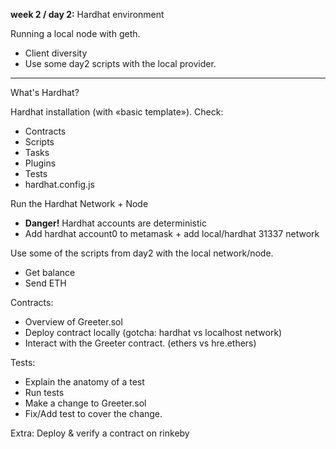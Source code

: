 **week 2 / day 2:** Hardhat environment

Running a local node with geth.
  - Client diversity
  - Use some day2 scripts with the local provider.

---

What's Hardhat?

Hardhat installation (with «basic template»). Check:
  - Contracts
  - Scripts
  - Tasks
  - Plugins
  - Tests
  - hardhat.config.js

Run the Hardhat Network + Node
  - **Danger!** Hardhat accounts are deterministic
  - Add hardhat account0 to metamask + add local/hardhat 31337 network

Use some of the scripts from day2 with the local network/node.
  - Get balance
  - Send ETH

Contracts:
  - Overview of Greeter.sol
  - Deploy contract locally (gotcha: hardhat vs localhost network)
  - Interact with the Greeter contract. (ethers vs hre.ethers)

Tests:
  - Explain the anatomy of a test
  - Run tests
  - Make a change to Greeter.sol
  - Fix/Add test to cover the change.

Extra: Deploy & verify a contract on rinkeby
